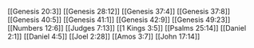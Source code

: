 [[Genesis 20:3]]
[[Genesis 28:12]]
[[Genesis 37:4]]
[[Genesis 37:8]]
[[Genesis 40:5]]
[[Genesis 41:1]]
[[Genesis 42:9]]
[[Genesis 49:23]]
[[Numbers 12:6]]
[[Judges 7:13]]
[[1 Kings 3:5]]
[[Psalms 25:14]]
[[Daniel 2:1]]
[[Daniel 4:5]]
[[Joel 2:28]]
[[Amos 3:7]]
[[John 17:14]]
